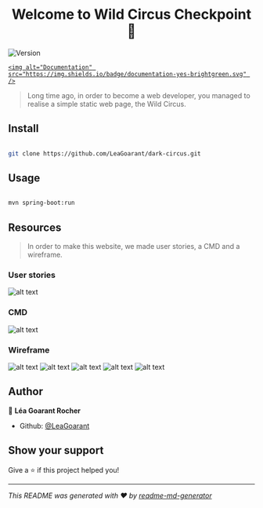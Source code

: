 

<h1 align="center">Welcome to Wild Circus Checkpoint 👋</h1>

<p>

  <img alt="Version" src="https://img.shields.io/badge/version-1-blue.svg?cacheSeconds=2592000" />

  <a href="https://github.com/WildCodeSchool/reims-0519-java-checkpoint4/" target="_blank">

    <img alt="Documentation" src="https://img.shields.io/badge/documentation-yes-brightgreen.svg" />

  </a>

</p>

> Long time ago, in order to become a web developer, you managed to realise a simple static web page, the Wild Circus.

## Install

```sh

git clone https://github.com/LeaGoarant/dark-circus.git

```

## Usage

```sh

mvn spring-boot:run

```

## Resources 

> In order to make this website, we made user stories, a CMD and a wireframe. 

### User stories

![alt text](https://image.noelshack.com/fichiers/2019/41/3/1570613853-user-story.png)

### CMD

![alt text](https://image.noelshack.com/fichiers/2019/41/3/1570613887-bdd.png)

### Wireframe 

![alt text](https://image.noelshack.com/fichiers/2019/41/3/1570613888-page-1.png)
![alt text](https://image.noelshack.com/fichiers/2019/41/3/1570613887-page-2.png)
![alt text](https://image.noelshack.com/fichiers/2019/41/3/1570613887-page-3.png)
![alt text](https://image.noelshack.com/fichiers/2019/41/3/1570613888-page-4.png)
![alt text](https://image.noelshack.com/fichiers/2019/41/3/1570613887-page-5.png)

## Author

👤 **Léa Goarant Rocher**

* Github: [@LeaGoarant](https://github.com/LeaGoarant)

## Show your support

Give a ⭐️ if this project helped you!

***

_This README was generated with ❤️ by [readme-md-generator](https://github.com/kefranabg/readme-md-generator)_



